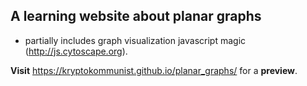## A learning website about planar graphs

* partially includes graph visualization javascript magic (http://js.cytoscape.org).

**Visit** https://kryptokommunist.github.io/planar_graphs/ for a **preview**.
